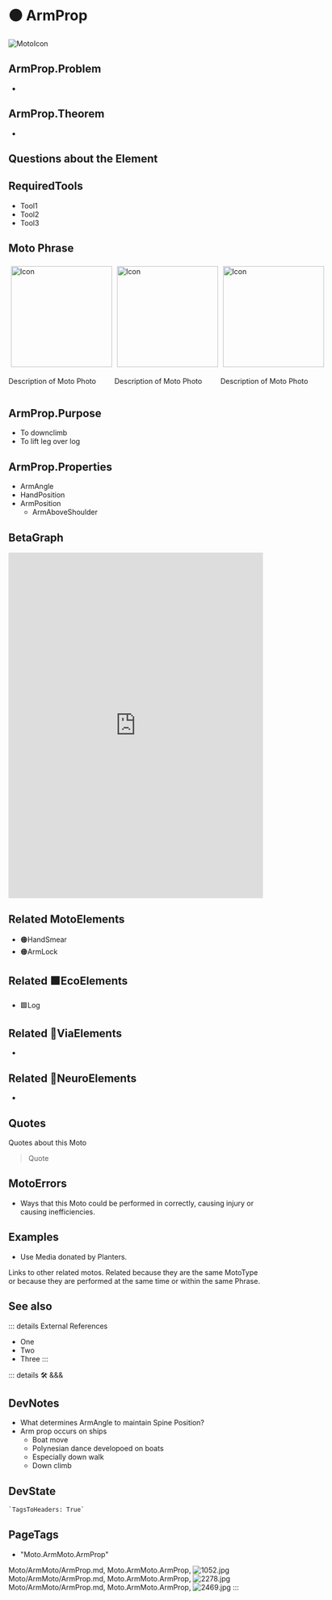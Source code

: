 
# 🟠 <moto>ArmProp</moto>

![MotoIcon](/Moto/Moto_Icon.png)

## ArmProp.Problem

-

## ArmProp.Theorem

-

## Questions about the Element

## RequiredTools

- Tool1
- Tool2
- Tool3

## <moto>Moto Phrase</moto>

<div style="display: flex">
    <div>
        <img style="margin: 5px" height="200" width="200" alt="Icon" src="/Moto/Moto_Icon.png"/>
        <p>Description of Moto Photo</p>
    </div>
    <div>
        <img style="margin: 5px" height="200" width="200" alt="Icon" src="/Moto/Moto_Icon.png"/>
        <p>Description of Moto Photo</p>
    </div>
    <div>
        <img style="margin: 5px" height="200" width="200" alt="Icon" src="/Moto/Moto_Icon.png"/>
        <p>Description of Moto Photo</p>
    </div>
</div>

## ArmProp.Purpose

- To downclimb
- To lift leg over log

## ArmProp.Properties

- ArmAngle
- HandPosition
- ArmPosition
    - <via>ArmAboveShoulder</via>

## BetaGraph

<iframe
    width="100%"
    height="684"
    frameborder="0"
    src="https://observablehq.com/embed/@d3/force-directed-graph/2?cells=chart"
></iframe>

## Related <moto>MotoElements</moto>

- 🟠<moto>HandSmear</moto>
- 🟠<moto>ArmLock</moto>

## Related 🟩<eco>EcoElements</eco>

- 🟩<eco>Log</eco>

## Related 🔻<via>ViaElements</via>

-

## Related 💜<neuro>NeuroElements</neuro>

-  

## Quotes

Quotes about this Moto

> Quote

## MotoErrors

- Ways that this Moto could be performed in correctly, causing injury or causing inefficiencies.

## Examples

- Use Media donated by Planters.

Links to other related motos. Related because they are the same MotoType or because they are performed at the same time or within the same Phrase.

## See also

::: details External References

- One
- Two
- Three
:::

::: details 🛠 <dev>&&&</dev>

## DevNotes

- What determines ArmAngle to maintain Spine Position?
- Arm prop occurs on ships
    - Boat move
    - Polynesian dance developoed on boats
    - Especially down walk
    - Down climb

## DevState

```py
`TagsToHeaders: True`
```

<h2>PageTags</h2>

- "Moto.ArmMoto.ArmProp"

Moto/ArmMoto/ArmProp.md, <dev>Moto.ArmMoto.ArmProp</dev>, ![1052.jpg](/PaperPhoto/1052.jpg)
Moto/ArmMoto/ArmProp.md, <dev>Moto.ArmMoto.ArmProp</dev>, ![2278.jpg](/PaperPhoto/2278.jpg)
Moto/ArmMoto/ArmProp.md, <dev>Moto.ArmMoto.ArmProp</dev>, ![2469.jpg](/PaperPhoto/2469.jpg)
:::
